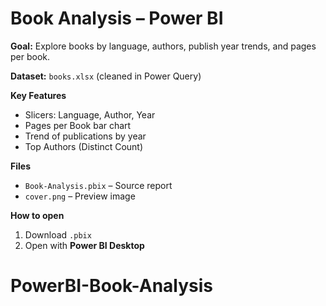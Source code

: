 # Book Analysis – Power BI

**Goal:** Explore books by language, authors, publish year trends, and pages per book.

**Dataset:** `books.xlsx` (cleaned in Power Query)

**Key Features**
- Slicers: Language, Author, Year
- Pages per Book bar chart
- Trend of publications by year
- Top Authors (Distinct Count)

**Files**
- `Book-Analysis.pbix` – Source report
- `cover.png` – Preview image

**How to open**
1. Download `.pbix`
2. Open with **Power BI Desktop**
# PowerBI-Book-Analysis
